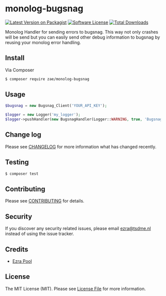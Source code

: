 # monolog-bugsnag

[![Latest Version on Packagist][ico-version]][link-packagist]
[![Software License][ico-license]](LICENSE.md)
[![Total Downloads][ico-downloads]][link-downloads]

Monolog Handler for sending errors to bugsnag. This way not only crashes will be send but you can easily send other
debug information to bugsnag by reusing your monolog error handling.

## Install

Via Composer

``` bash
$ composer require zae/monolog-bugsnag
```

## Usage

``` php
$bugsnag = new Bugsnag_Client('YOUR_API_KEY');

$logger = new Logger('my_logger');
$logger->pushHandler(new BugsnagHandler(Logger::WARNING, true, 'BugsnagMonolog', $bugsnag));
```

## Change log

Please see [CHANGELOG](CHANGELOG.md) for more information what has changed recently.

## Testing

``` bash
$ composer test
```

## Contributing

Please see [CONTRIBUTING](CONTRIBUTING.md) for details.

## Security

If you discover any security related issues, please email ezra@tsdme.nl instead of using the issue tracker.

## Credits

- [Ezra Pool][link-author]

## License

The MIT License (MIT). Please see [License File](LICENSE.md) for more information.

[ico-version]: https://img.shields.io/packagist/v/zae/monolog-bugsnag.svg?style=flat-square
[ico-license]: https://img.shields.io/badge/license-MIT-brightgreen.svg?style=flat-square
[ico-downloads]: https://img.shields.io/packagist/dt/zae/monolog-bugsnag.svg?style=flat-square

[link-packagist]: https://packagist.org/packages/zae/monolog-bugsnag
[link-downloads]: https://packagist.org/packages/zae/monolog-bugsnag
[link-author]: https://github.com/zae
